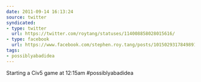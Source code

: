 ```yaml
---
date: 2011-09-14 16:13:24
source: twitter
syndicated:
- type: twitter
  url: https://twitter.com/roytang/statuses/114008858028015616/
- type: facebook
  url: https://www.facebook.com/stephen.roy.tang/posts/10150293178498912
tags:
- possiblyabadidea
---
```


Starting a Civ5 game at 12:15am #possiblyabadidea